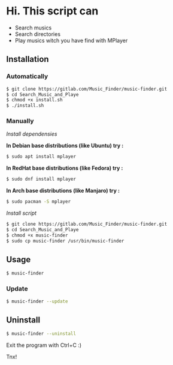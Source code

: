 # Hi. This script can

- Search musics
- Search directories
- Play musics witch you have find with MPlayer

## Installation

### Automatically

```sh
$ git clone https://gitlab.com/Music_Finder/music-finder.git
$ cd Search_Music_and_Playe
$ chmod +x install.sh
$ ./install.sh
```

### Manually

*Install dependensies*

**In __Debian__ base distributions (like Ubuntu) try :**

```sh
$ sudo apt install mplayer
```

**In __RedHat__ base distributions (like Fedora) try :**

```sh
$ sudo dnf install mplayer
```

**In __Arch__ base distributions (like Manjaro) try :**

```sh
$ sudo pacman -S mplayer
```

*Install script*

```sh
$ git clone https://gitlab.com/Music_Finder/music-finder.git
$ cd Search_Music_and_Playe
$ chmod +x music-finder
$ sudo cp music-finder /usr/bin/music-finder
```

## Usage

```sh
$ music-finder
```

### Update

```sh
$ music-finder --update
```

## Uninstall

```sh
$ music-finder --uninstall
```

Exit the program with Ctrl+C :)

Tnx!
